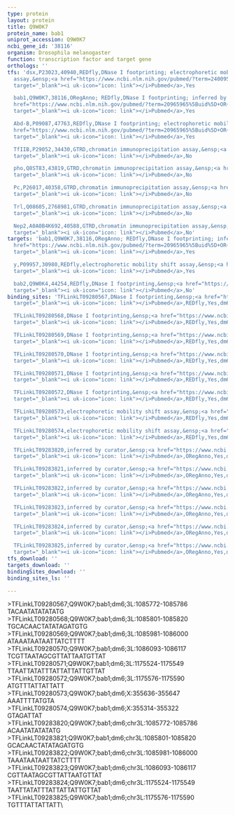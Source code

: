 ```yaml
---
type: protein
layout: protein
title: Q9W0K7
protein_name: bab1
uniprot_accession: Q9W0K7
ncbi_gene_id: '38116'
organism: Drosophila melanogaster
function: transcription factor and target gene
orthologs: ''
tfs: 'dsx,P23023,40940,REDfly,DNase I footprinting; electrophoretic mobility shift
  assay,&ensp;<a href="https://www.ncbi.nlm.nih.gov/pubmed/?term=24009528%5Buid%5D+OR+18724934%5Buid%5D+OR+20965965%5Buid%5D"
  target="_blank"><i uk-icon="icon: link"></i>Pubmed</a>,Yes

  bab1,Q9W0K7,38116,ORegAnno; REDfly,DNase I footprinting; inferred by curator,&ensp;<a
  href="https://www.ncbi.nlm.nih.gov/pubmed/?term=20965965%5Buid%5D+OR+12954775%5Buid%5D+OR+26578589%5Buid%5D"
  target="_blank"><i uk-icon="icon: link"></i>Pubmed</a>,Yes

  Abd-B,P09087,47763,REDfly,DNase I footprinting; electrophoretic mobility shift assay,&ensp;<a
  href="https://www.ncbi.nlm.nih.gov/pubmed/?term=20965965%5Buid%5D+OR+18724934%5Buid%5D"
  target="_blank"><i uk-icon="icon: link"></i>Pubmed</a>,Yes

  TfIIB,P29052,34430,GTRD,chromatin immunoprecipitation assay,&ensp;<a href="https://www.ncbi.nlm.nih.gov/pubmed/?term=27924024%5Buid%5D"
  target="_blank"><i uk-icon="icon: link"></i>Pubmed</a>,No

  pho,Q8ST83,43819,GTRD,chromatin immunoprecipitation assay,&ensp;<a href="https://www.ncbi.nlm.nih.gov/pubmed/?term=27924024%5Buid%5D"
  target="_blank"><i uk-icon="icon: link"></i>Pubmed</a>,No

  Pc,P26017,40358,GTRD,chromatin immunoprecipitation assay,&ensp;<a href="https://www.ncbi.nlm.nih.gov/pubmed/?term=27924024%5Buid%5D"
  target="_blank"><i uk-icon="icon: link"></i>Pubmed</a>,No

  Trl,Q08605,2768981,GTRD,chromatin immunoprecipitation assay,&ensp;<a href="https://www.ncbi.nlm.nih.gov/pubmed/?term=27924024%5Buid%5D"
  target="_blank"><i uk-icon="icon: link"></i>Pubmed</a>,No

  Nep2,A0A0B4K692,40588,GTRD,chromatin immunoprecipitation assay,&ensp;<a href="https://www.ncbi.nlm.nih.gov/pubmed/?term=27924024%5Buid%5D"
  target="_blank"><i uk-icon="icon: link"></i>Pubmed</a>,No'
targets: 'bab1,Q9W0K7,38116,ORegAnno; REDfly,DNase I footprinting; inferred by curator,&ensp;<a
  href="https://www.ncbi.nlm.nih.gov/pubmed/?term=20965965%5Buid%5D+OR+12954775%5Buid%5D+OR+26578589%5Buid%5D"
  target="_blank"><i uk-icon="icon: link"></i>Pubmed</a>,Yes

  y,P09957,30980,REDfly,electrophoretic mobility shift assay,&ensp;<a href="https://www.ncbi.nlm.nih.gov/pubmed/?term=20965965%5Buid%5D+OR+29297463%5Buid%5D"
  target="_blank"><i uk-icon="icon: link"></i>Pubmed</a>,Yes

  bab2,Q9W0K4,44254,REDfly,DNase I footprinting,&ensp;<a href="https://www.ncbi.nlm.nih.gov/pubmed/?term=20965965%5Buid%5D+OR+12954775%5Buid%5D"
  target="_blank"><i uk-icon="icon: link"></i>Pubmed</a>,No'
binding_sites: 'TFLinkLT09280567,DNase I footprinting,&ensp;<a href="https://www.ncbi.nlm.nih.gov/pubmed/?term=12954775;20965965%5Buid%5D"
  target="_blank"><i uk-icon="icon: link"></i>Pubmed</a>,REDfly,Yes,dm6,3L,1085772,1085786,NA

  TFLinkLT09280568,DNase I footprinting,&ensp;<a href="https://www.ncbi.nlm.nih.gov/pubmed/?term=12954775;20965965%5Buid%5D"
  target="_blank"><i uk-icon="icon: link"></i>Pubmed</a>,REDfly,Yes,dm6,3L,1085801,1085820,NA

  TFLinkLT09280569,DNase I footprinting,&ensp;<a href="https://www.ncbi.nlm.nih.gov/pubmed/?term=12954775;20965965%5Buid%5D"
  target="_blank"><i uk-icon="icon: link"></i>Pubmed</a>,REDfly,Yes,dm6,3L,1085981,1086000,NA

  TFLinkLT09280570,DNase I footprinting,&ensp;<a href="https://www.ncbi.nlm.nih.gov/pubmed/?term=12954775;20965965%5Buid%5D"
  target="_blank"><i uk-icon="icon: link"></i>Pubmed</a>,REDfly,Yes,dm6,3L,1086093,1086117,NA

  TFLinkLT09280571,DNase I footprinting,&ensp;<a href="https://www.ncbi.nlm.nih.gov/pubmed/?term=12954775;20965965%5Buid%5D"
  target="_blank"><i uk-icon="icon: link"></i>Pubmed</a>,REDfly,Yes,dm6,3L,1175524,1175549,NA

  TFLinkLT09280572,DNase I footprinting,&ensp;<a href="https://www.ncbi.nlm.nih.gov/pubmed/?term=12954775;20965965%5Buid%5D"
  target="_blank"><i uk-icon="icon: link"></i>Pubmed</a>,REDfly,Yes,dm6,3L,1175576,1175590,NA

  TFLinkLT09280573,electrophoretic mobility shift assay,&ensp;<a href="https://www.ncbi.nlm.nih.gov/pubmed/?term=29297463;20965965%5Buid%5D"
  target="_blank"><i uk-icon="icon: link"></i>Pubmed</a>,REDfly,Yes,dm6,X,355636,355647,NA

  TFLinkLT09280574,electrophoretic mobility shift assay,&ensp;<a href="https://www.ncbi.nlm.nih.gov/pubmed/?term=29297463;20965965%5Buid%5D"
  target="_blank"><i uk-icon="icon: link"></i>Pubmed</a>,REDfly,Yes,dm6,X,355314,355322,NA

  TFLinkLT09283820,inferred by curator,&ensp;<a href="https://www.ncbi.nlm.nih.gov/pubmed/?term=12954775%5Buid%5D"
  target="_blank"><i uk-icon="icon: link"></i>Pubmed</a>,ORegAnno,Yes,dm6,chr3L,1085772,1085786,+

  TFLinkLT09283821,inferred by curator,&ensp;<a href="https://www.ncbi.nlm.nih.gov/pubmed/?term=12954775%5Buid%5D"
  target="_blank"><i uk-icon="icon: link"></i>Pubmed</a>,ORegAnno,Yes,dm6,chr3L,1085801,1085820,+

  TFLinkLT09283822,inferred by curator,&ensp;<a href="https://www.ncbi.nlm.nih.gov/pubmed/?term=12954775%5Buid%5D"
  target="_blank"><i uk-icon="icon: link"></i>Pubmed</a>,ORegAnno,Yes,dm6,chr3L,1085981,1086000,+

  TFLinkLT09283823,inferred by curator,&ensp;<a href="https://www.ncbi.nlm.nih.gov/pubmed/?term=12954775%5Buid%5D"
  target="_blank"><i uk-icon="icon: link"></i>Pubmed</a>,ORegAnno,Yes,dm6,chr3L,1086093,1086117,+

  TFLinkLT09283824,inferred by curator,&ensp;<a href="https://www.ncbi.nlm.nih.gov/pubmed/?term=12954775%5Buid%5D"
  target="_blank"><i uk-icon="icon: link"></i>Pubmed</a>,ORegAnno,Yes,dm6,chr3L,1175524,1175549,+

  TFLinkLT09283825,inferred by curator,&ensp;<a href="https://www.ncbi.nlm.nih.gov/pubmed/?term=12954775%5Buid%5D"
  target="_blank"><i uk-icon="icon: link"></i>Pubmed</a>,ORegAnno,Yes,dm6,chr3L,1175576,1175590,+'
tfs_download: ''
targets_download: ''
bindingSites_download: ''
binding_sites_ls: ''

---
```

\>TFLinkLT09280567;Q9W0K7;bab1;dm6;3L:1085772-1085786\TACAATATATATATG\\>TFLinkLT09280568;Q9W0K7;bab1;dm6;3L:1085801-1085820\TGCACAACTATATAGATGTG\\>TFLinkLT09280569;Q9W0K7;bab1;dm6;3L:1085981-1086000\ATAAATAATAATTATCTTTT\\>TFLinkLT09280570;Q9W0K7;bab1;dm6;3L:1086093-1086117\TCGTTAATAGCGTTATTAATGTTAT\\>TFLinkLT09280571;Q9W0K7;bab1;dm6;3L:1175524-1175549\TTAATTATATTTATTATTATTGTTAT\\>TFLinkLT09280572;Q9W0K7;bab1;dm6;3L:1175576-1175590\ATGTTTATTATTATT\\>TFLinkLT09280573;Q9W0K7;bab1;dm6;X:355636-355647\AAATTTTATGTA\\>TFLinkLT09280574;Q9W0K7;bab1;dm6;X:355314-355322\GTAGATTAT\\>TFLinkLT09283820;Q9W0K7;bab1;dm6;chr3L:1085772-1085786\ACAATATATATATG\\>TFLinkLT09283821;Q9W0K7;bab1;dm6;chr3L:1085801-1085820\GCACAACTATATAGATGTG\\>TFLinkLT09283822;Q9W0K7;bab1;dm6;chr3L:1085981-1086000\TAAATAATAATTATCTTTT\\>TFLinkLT09283823;Q9W0K7;bab1;dm6;chr3L:1086093-1086117\CGTTAATAGCGTTATTAATGTTAT\\>TFLinkLT09283824;Q9W0K7;bab1;dm6;chr3L:1175524-1175549\TAATTATATTTATTATTATTGTTAT\\>TFLinkLT09283825;Q9W0K7;bab1;dm6;chr3L:1175576-1175590\TGTTTATTATTATT\